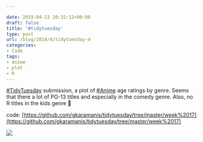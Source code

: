 ```yaml
---

date: 2019-04-23 20:32:12+00:00
draft: false
title: '#tidytuesday'
type: post
url: /blog/2019/4/tidytuesday-4
categories:
- Code
tags:
- anime
- plot
- R
---
```


[#TidyTuesday](https://mobile.twitter.com/hashtag/TidyTuesday?src=hashtag_click) submission, a plot of [#Anime](https://mobile.twitter.com/hashtag/Anime?src=hashtag_click) age ratings by genre. Seems that there a lot of PG-13 titles and especially in the comedy genre. Also, no R titles in the kids genre 🤔

code: [https://github.com/gkaramanis/tidytuesday/tree/master/week%2017](https://github.com/gkaramanis/tidytuesday/tree/master/week%2017)


  
![](/images/2019-04-23-20194tidytuesday-4/anime.png)

